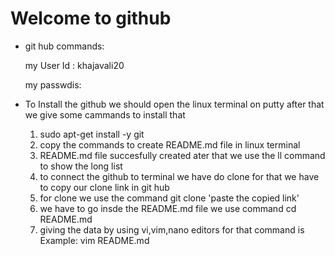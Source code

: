 # Welcome to github

* git hub commands:
  
  my User Id : khajavali20
  
  my passwdis: 
  
* To Install the github we should open the linux terminal on putty after that we give some cammands to install that 
   1. sudo apt-get install -y git 
   2. copy the commands to create README.md file in linux terminal
   3. README.md file succesfully created ater that we use the ll command to show the long list 
   4. to connect the github to terminal we have do clone for that we have to copy our clone link in git hub 
   5. for clone we use the command git clone 'paste the copied link'
   6. we have to go insde the README.md file we use command cd README.md
   7. giving the data by using vi,vim,nano editors for that command is 
      Example: vim README.md 
